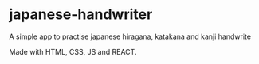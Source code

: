 # japanese-handwriter
A simple app to practise japanese hiragana, katakana and kanji handwrite

Made with HTML, CSS, JS and REACT.
